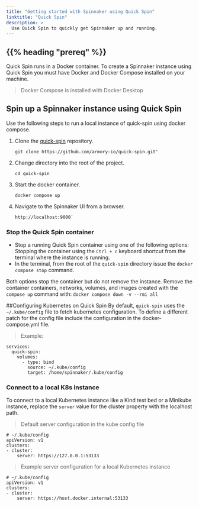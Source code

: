 ```yaml
---
title: "Getting started with Spinnaker using Quick Spin"
linktitle: "Quick Spin"
description: >
  Use Quick Spin to quickly get Spinnaker up and running.
---
```


## {{% heading "prereq" %}}

Quick Spin runs in a Docker container. To create a Spinnaker instance using Quick Spin you must have Docker and Docker Compose installed on your machine.
> Docker Compose is installed with Docker Desktop

## Spin up a Spinnaker instance using Quick Spin
Use the following steps to run a local instance of quick-spin using docker compose.

1. Clone the [quick-spin](https://github.com/armory-io/quick-spin) repository.
   ```
   git clone https://github.com/armory-io/quick-spin.git'
   ```
2. Change directory into the root of the project.
    ```
   cd quick-spin
   ```
4. Start the docker container.
   ```
   docker compose up
   ```
5. Navigate to the Spinnaker UI from a browser.
   ```
   http://localhost:9000`
   ```
### Stop the Quick Spin container
- Stop a running Quick Spin container using one of the following options:
Stopping the container using the `Ctrl + c` keyboard shortcut from the terminal where the instance is running. 
- In the terminal, from the root of the `quick-spin` directory issue the `docker compose stop` command.

Both options stop the container but do not remove the instance. Remove the container  containers, networks, volumes, and images created with the `compose up` command with:
`docker compose down -v --rmi all`

##Configuring Kubernetes on Quick Spin
By default, `quick-spin` uses the `~/.kube/config` file to fetch kubernetes configuration. To define a different patch for the config file include the configuration in the docker-compose.yml file.

> Example:
```
services:
  quick-spin:
    volumes:
      - type: bind
        source: ~/.kube/config
        target: /home/spinnaker/.kube/config
```
### Connect to a local K8s instance
To connect to a local Kubernetes instance like a Kind test bed or a Minikube instance, replace the `server` value for the cluster property with the localhost path.

> Default server configuration in the kube config file
```
# ~/.kube/config
apiVersion: v1
clusters:
- cluster:
    server: https://127.0.0.1:53133
```

> Example server configuration for a local Kubernetes instance
```
# ~/.kube/config
apiVersion: v1
clusters:
- cluster:
    server: https://host.docker.internal:53133
```






